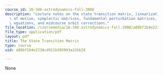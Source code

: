 ```yaml
---
course_id: 16-346-astrodynamics-fall-2008
description: "Lecture notes on the state transition matrix, linearization of the equations\
  \ of motion, symplectic matrices, fundamental perturbation matrices, di\uFB00erential\
  \ equations, and midcourse orbit corrections."
file_location: /coursemedia/16-346-astrodynamics-fall-2008/a88bf1b4e2238cd921b395993a22bb28_lec_19.pdf
file_type: application/pdf
layout: pdf
title: The State Transition Matrix
type: course
uid: a88bf1b4e2238cd921b395993a22bb28

---
```

None
